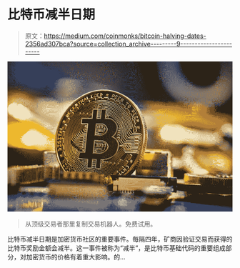 # 比特币减半日期

> 原文：<https://medium.com/coinmonks/bitcoin-halving-dates-2356ad307bca?source=collection_archive---------9----------------------->

![](img/c6c8a9e6cabf30fce9425f793c82a28a.png)

> 从顶级交易者那里复制交易机器人。免费试用。

比特币减半日期是加密货币社区的重要事件。每隔四年，矿商因验证交易而获得的比特币奖励金额会减半。这一事件被称为“减半”，是比特币基础代码的重要组成部分，对加密货币的价格有着重大影响。的…
